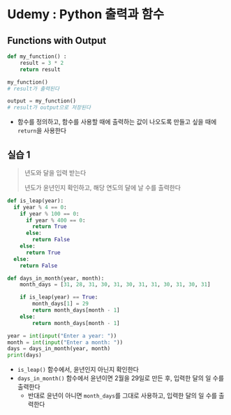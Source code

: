 # Udemy : Python 출력과 함수



## Functions with Output

```python
def my_function() :
    result = 3 * 2
    return result

my_function()
# result가 출력된다

output = my_function()
# result가 output으로 저장된다
```

- 함수를 정의하고, 함수를 사용할 때에 출력하는 값이 나오도록 만들고 싶을 때에 `return`을 사용한다





## 실습 1

> 년도와 달을 입력 받는다
>
> 년도가 윤년인지 확인하고, 해당 연도의 달에 날 수를 출력한다

```python
def is_leap(year):
  if year % 4 == 0:
    if year % 100 == 0:
      if year % 400 == 0:
        return True
      else:
        return False
    else:
      return True
  else:
    return False

def days_in_month(year, month):
    month_days = [31, 28, 31, 30, 31, 30, 31, 31, 30, 31, 30, 31]  

    if is_leap(year) == True:
        month_days[1] = 29
        return month_days[month - 1]
    else:
        return month_days[month - 1]

year = int(input("Enter a year: "))
month = int(input("Enter a month: "))
days = days_in_month(year, month)
print(days)
```

- `is_leap()` 함수에서, 윤년인지 아닌지 확인한다
- `days_in_month()` 함수에서 윤년이면 2월을 29일로 만든 후, 입력한 달의 일 수를 출력한다
  - 반대로 윤년이 아니면 `month_days`를 그대로 사용하고, 입력한 달의 일 수를 출력한다

